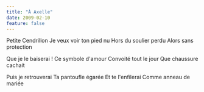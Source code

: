 ```yaml
---
title: "À Axelle"
date: 2009-02-10
feature: false
---
```


Petite Cendrillon
Je veux voir ton pied nu
Hors du soulier perdu
Alors sans protection

Que je le baiserai !
Ce symbole d'amour
Convoité tout le jour
Que chaussure cachait

Puis je retrouverai
Ta pantoufle égarée
Et te l'enfilerai
Comme anneau de mariée

